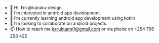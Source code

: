 - 👋 Hi, I’m @karuku-design
- 👀 I’m interested in android app development
- 🌱 I’m currently learning android app development using kotlin
- 💞️ I’m looking to collaborate on android projects.
- 📫 How to reach me karukuann1@gmail.com or via phone on +254 796 253 425



